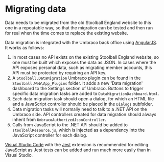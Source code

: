 # Migrating data

Data needs to be migrated from the old Stoolball England website to this one in a repeatable way, so that the migration can be tested and then run for real when the time comes to replace the existing website.

Data migration is integrated with the Umbraco back office using [AngularJS](https://angularjs.org/). It works as follows:

1. In most cases no API exists on the existing Stoolball England website, so one must be built which exposes the data as JSON. In cases where the API exposes personal data, such as migrating member accounts, this API must be protected by requiring an API key.
2. A `Stoolball.DataMigration` Umbraco plugin can be found in the `Stoolball.Web\App_Plugins` folder. It adds a new 'Data migration' dashboard to the Settings section of Umbraco. Buttons to trigger specific data migration tasks are added to `DataMigrationDashboard.html`.
3. Each data migration task should open a dialog, for which an HTML file and a JavaScript controller should be placed in the `Dialogs` subfolder.
4. Data migration tasks will normally need to talk to a .NET API on the Umbraco side. API controllers created for data migration should always inherit from `UmbracoAuthorizedJsonController`.
5. Calls from JavaScript to the .NET API should be added to `stoolballResource.js`, which is injected as a dependency into the JavaScript controller for each dialog.

[Visual Studio Code](https://code.visualstudio.com/) with the [Jest](https://marketplace.visualstudio.com/items?itemName=Orta.vscode-jest) extension is recommended for editing JavaScript as Jest tests can be added and run much more easily than in Visual Studio.

